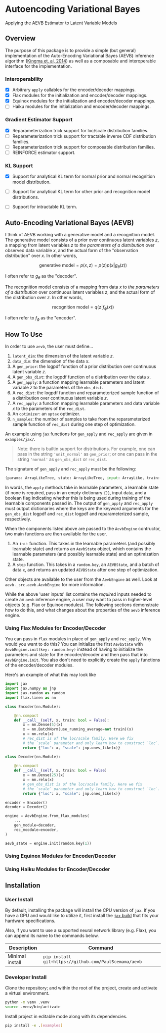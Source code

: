 # Autoencoding Variational Bayes
Applying the AEVB Estimator to Latent Variable Models

## Overview

The purpose of this package is to provide a simple (but general) implementation of the Auto-Encoding Variational Bayes (AEVB) inference algorithm ([Kingma et. al, 2014](https://arxiv.org/abs/1312.6114)) as well as a composable and interoperable interface for the implementation.

### Interoperability
- [x] Arbitrary `apply` callables for the encoder/decoder mappings.
- [x] Flax modules for the initialization and encoder/decoder mappings.
- [x] Equinox modules for the initialization and encoder/decoder mappings.
- [ ] Haiku modules for the initialization and encoder/decoder mappings.

### Gradient Estimator Support
- [x] Reparameterization trick support for loc/scale distribution families.
- [ ] Reparameterization trick support for tractable inverse CDF distribution families.
- [ ] Reparameterization trick support for composable distribution families.
- [ ] REINFORCE estimator support.

### KL Support
- [x] Support for analytical KL term for normal prior and normal recognition model distribution. 
- [ ] Support for analytical KL term for other prior and recognition model distributions.
- [ ] Support for intractable KL term.


## Auto-Encoding Variational Bayes (AEVB)

I think of AEVB working with a generative model and a recognition model. The generative model consists of a prior over continuous latent variables $z$, a mapping from latent variables $z$ to *the parameters of a distribution* over observed data variable $x$, and the actual form of the "observation distribution" over $x$. In other words,

$$
\text{generative model} = p(x,z) = p(z)p(x|g_{\theta}(z))
$$

I often refer to $g_{\theta}$ as the "decoder". 

The recognition model consists of a mapping from data $x$ to *the parameters of a distribution* over continuous latent variables $z$, and the actual form of the distribution over $z$. In other words,

$$
\text{recognition model} = q(z|f_{\phi}(x))
$$

I often refer to $f_{\phi}$ as the "encoder". 


## How To Use

In order to use `aevb`, the user must define...

1. `latent_dim`: the dimension of the latent variable $z$. 
2. `data_dim`: the dimension of the data $x$. 
3. A `gen_prior`: the logpdf function of a prior distribution over continuous latent variable $z$. 
4. A `gen_obs_dist`: the logpdf function of a distribution over the data $x$. 
5. A `gen_apply`: a function mapping learnable parameters and latent variable $z$ to the parameters of the `obs_dist`. 
6. A `rec_dist`: the logpdf function and reparameterized sample function of a distribution over continuous latent variable $z$. 
7. A `rec_apply`: a function mapping learnable parameters and data variable $x$ to the parameters of the `rec_dist`. 
8. An `optimizer`: an `optax` optimizer.
9. `n_samples`: the number of samples to take from the reparameterized sample function of `rec_dist` during one step of optimization. 

An example using `jax` functions for `gen_apply` and `rec_apply` are given in `examples/jax/`.

> Note: there is builtin support for distributions. For example, one can pass in the string `'unit_normal'` as `gen_prior`; or one can pass in the string `'normal'` as `gen_obs_dist` or `rec_dist`. 

The signature of `gen_apply` and `rec_apply` must be the following: 

```python
(params: ArrayLikeTree, state: ArrayLikeTree, input: ArrayLike, train: bool) -> Dict[str, ArrayLike]
```

In words, the `apply` methods take in learnable parameters, a learnable state (if none is required, pass in an empty dictionary `{}`), input data, and a boolean flag indicating whether this is being used during training of the learnable components passed in. The output of `gen_apply` and `rec_apply` must output dictionaries where the keys are the keyword arguments for the `gen_obs_dist` logpdf and `rec_dist` logpdf and reparameterized sample, respectively. 

When the components listed above are passed to the `AevbEngine` contructor, two main functions are then available for the user.

1. An `init` function. This takes in the learnable parameters (and possibly learnable state) and returns an `AevbState` object, which contains the learnable parameters (and possibly learnable state) and an optimization state.
2. A `step` function. This takes in a `random.key`, an `AEVBState`, and a batch of data `x`, and returns an updated `AEVBState` after one step of optimization. 

Other objects are available to the user from the `AevbEngine` as well. Look at `aevb._src.aevb.AevbEngine` for more information. 

While the above 'user inputs' list contains the *required* inputs needed to create an `aevb` inference engine, a user may want to pass in higher-level objects (e.g. Flax or Equinox modules). The following sections demonstrate how to do this, and what changes about the properties of the `aevb` inference engine. 

### Using Flax Modules for Encoder/Decoder

You can pass in `flax` modules in place of `gen_apply` and `rec_apply`. Why would you want to do this? You can initialize the first `AevbState` with `AevbEngine.init(key: random.key)` instead of having to initialize the parameters and state for the encoder/decoder and then pass that into `AevbEngine.init`. You also don't need to explicitly create the `apply` functions of the encoder/decoder modules. 

Here's an example of what this may look like

```python
import jax
import jax.numpy as jnp
import jax.random as random
import flax.linen as nn

class Encoder(nn.Module):

    @nn.compact
    def __call__(self, x, train: bool = False):
        x = nn.Dense(5)(x)
        x = nn.BatchNorm(use_running_average=not train)(x)
        x = nn.relu(x)
        # rec_dist is of the loc/scale family. Here we fix
        # the `scale` parameter and only learn how to construct `loc`. 
        return {"loc": x, "scale": jnp.ones_like(x)}

class Decoder(nn.Module):
    
    @nn.compact
    def __call__(self, x, train: bool = False)
        x = nn.Dense(25)(x)
        x = nn.relu(x)
        # gen_obs_dist is of the loc/scale family. Here we fix
        # the `scale` parameter and only learn how to construct `loc`. 
        return {"loc": x, "scale": jnp.ones_like(x)} 

encoder = Encoder()
decoder = Decoder()

engine = AevbEngine.from_flax_modules(
    ...
    gen_module=decoder,
    rec_moodule=encoder,
)

aevb_state = engine.init(random.key(1))
```

### Using Equinox Modules for Encoder/Decoder


### Using Haiku Modules for Encoder/Decoder



## Installation

### User Install
By default, installing the package will install the CPU version of `jax`. If you have a GPU and would like to utilize it, first install the [`jax` build](https://jax.readthedocs.io/en/latest/installation.html) that fits your hardware specifications. 

Also, if you want to use a supported neural network library (e.g. Flax), you can append its name to the commands below.

| Description | Command |
----------| ---------| 
| Minimal install | `pip install git+https://github.com/PaulScemama/aevb`|


<!-- |Install with example dependencies| `pip install 'git+https://github.com/PaulScemama/aevb[examples]'`| -->


### Developer Install
Clone the repository; and within the root of the project, create and activate a virtual environment.

```bash
python -m venv .venv
source .venv/bin/activate
```

Install project in editable mode along with its dependencies.

```bash
pip install -e .[examples]
```

